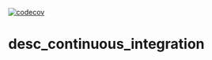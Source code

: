 [![codecov](https://codecov.io/gh/stuartmcalpine/desc_continuous_integration/branch/main/graph/badge.svg?token=6N0NTW4RIS)](https://codecov.io/gh/stuartmcalpine/desc_continuous_integration)

# desc_continuous_integration
